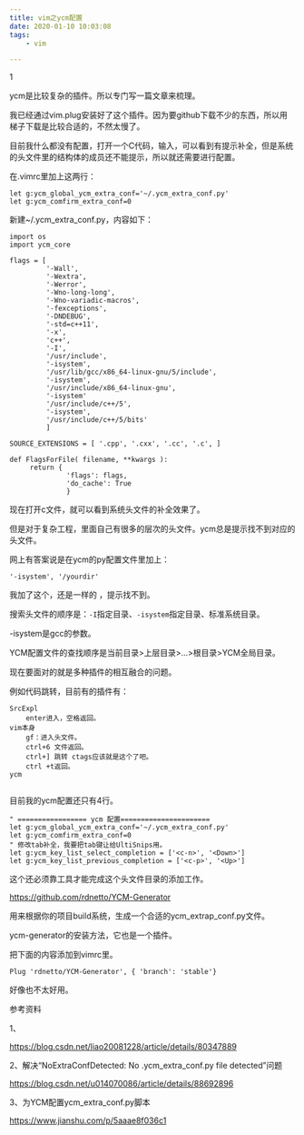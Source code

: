 ```yaml
---
title: vim之ycm配置
date: 2020-01-10 10:03:08
tags:
	- vim

---
```


1

ycm是比较复杂的插件。所以专门写一篇文章来梳理。

我已经通过vim.plug安装好了这个插件。因为要github下载不少的东西，所以用梯子下载是比较合适的，不然太慢了。

目前我什么都没有配置，打开一个C代码，输入，可以看到有提示补全，但是系统的头文件里的结构体的成员还不能提示，所以就还需要进行配置。

在.vimrc里加上这两行：

```
let g:ycm_global_ycm_extra_conf='~/.ycm_extra_conf.py'
let g:ycm_comfirm_extra_conf=0
```

新建~/.ycm_extra_conf.py，内容如下：

```
import os
import ycm_core

flags = [
         '-Wall',
         '-Wextra',
         '-Werror',
         '-Wno-long-long',
         '-Wno-variadic-macros',
         '-fexceptions',
         '-DNDEBUG',
         '-std=c++11',
         '-x',
         'c++',
         '-I',
         '/usr/include',
         '-isystem',
         '/usr/lib/gcc/x86_64-linux-gnu/5/include',
         '-isystem',
         '/usr/include/x86_64-linux-gnu',
         '-isystem'
         '/usr/include/c++/5',
         '-isystem',
         '/usr/include/c++/5/bits'
         ]

SOURCE_EXTENSIONS = [ '.cpp', '.cxx', '.cc', '.c', ]

def FlagsForFile( filename, **kwargs ):
     return {
              'flags': flags,
              'do_cache': True
              }

```

现在打开c文件，就可以看到系统头文件的补全效果了。

但是对于复杂工程，里面自己有很多的层次的头文件。ycm总是提示找不到对应的头文件。

网上有答案说是在ycm的py配置文件里加上：

```
'-isystem', '/yourdir'
```

我加了这个，还是一样的 ，提示找不到。

搜索头文件的顺序是：`-I`指定目录、`-isystem`指定目录、标准系统目录。

-isystem是gcc的参数。

YCM配置文件的查找顺序是当前目录>上层目录>...>根目录>YCM全局目录。



现在要面对的就是多种插件的相互融合的问题。

例如代码跳转，目前有的插件有：

```
SrcExpl
	enter进入，空格返回。
vim本身
	gf：进入头文件。
	ctrl+6 文件返回。
	ctrl+] 跳转 ctags应该就是这个了吧。
	ctrl +t返回。
ycm
	
```

目前我的ycm配置还只有4行。

```
" ================= ycm 配置======================
let g:ycm_global_ycm_extra_conf='~/.ycm_extra_conf.py'
let g:ycm_comfirm_extra_conf=0
" 修改tab补全，我要把tab键让给UltiSnips用。
let g:ycm_key_list_select_completion = ['<c-n>', '<Down>']
let g:ycm_key_list_previous_completion = ['<c-p>', '<Up>']
```

这个还必须靠工具才能完成这个头文件目录的添加工作。

https://github.com/rdnetto/YCM-Generator

用来根据你的项目build系统，生成一个合适的ycm_extrap_conf.py文件。

ycm-generator的安装方法，它也是一个插件。

把下面的内容添加到vimrc里。

```
Plug 'rdnetto/YCM-Generator', { 'branch': 'stable'}
```

好像也不太好用。



参考资料

1、

https://blog.csdn.net/liao20081228/article/details/80347889

2、解决“NoExtraConfDetected: No .ycm_extra_conf.py file detected”问题

https://blog.csdn.net/u014070086/article/details/88692896

3、为YCM配置ycm_extra_conf.py脚本

https://www.jianshu.com/p/5aaae8f036c1